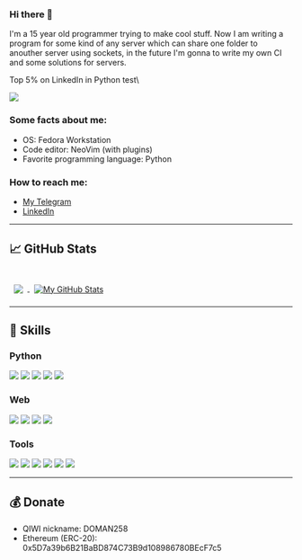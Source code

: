 ### Hi there 👋
<!---first-description-->
I'm a 15 year old programmer trying to make cool stuff. Now I am writing a program for some kind of any server which can share one folder to anouther server using sockets, in the future I'm gonna to write my own CI and some solutions for servers.

Top 5% on LinkedIn in Python test\
<!---end-->

![](https://komarev.com/ghpvc/?username=Konstantin-create)
<br>

<!---second-description-->
### Some facts about me:
- OS: Fedora Workstation
- Code editor: NeoVim (with plugins)
- Favorite programming language: Python

### How to reach me:
- [My Telegram](https://t.me/hacknet_dev)
- [LinkedIn](https://www.linkedin.com/in/shahov-konstantin/)
<!---end-->
___

## &#x1f4c8; GitHub Stats

<br>

<a href="https://github.com/Konstantin-create">
  <img align="center" style="margin:0.5rem" src="https://github-readme-stats.vercel.app/api/top-langs/?username=Konstantin-create&title_color=ffffff&text_color=c9cacc&icon_color=4AB197&bg_color=1A2B34" />
</a>
<a href="https://github.com/Konstantin-create">
  <img align="center" style="margin:0.5rem" src="https://github-readme-stats.vercel.app/api?username=Konstantin-create&show_icons=true&line_height=27&count_private=true&title_color=ffffff&text_color=c9cacc&icon_color=4AB097&bg_color=1A2B34" alt="My GitHub Stats" />
</a>

___

## 💼 Skills
### Python
![](https://img.shields.io/badge/Code-Python-informational?style=flat&logo=python&logoColor=eb4629&color=eb4629)
![](https://img.shields.io/badge/Code-Flask-informational?style=flat&logo=flask&logoColor=eb4629&color=eb4629)
![](https://img.shields.io/badge/Code-SQLite-informational?style=flat&logo=sqlite&logoColor=eb4629&color=eb4629)
![](https://img.shields.io/badge/Code-Telethon-informational?style=flat&logo=telegram&logoColor=eb4629&color=eb4629)
![](https://img.shields.io/badge/Code-pyTelegramBotApi-informational?style=flat&logo=telegram&logoColor=eb4629&color=eb4629)
<br>
### Web
![](https://img.shields.io/badge/Web-Html-informational?style=flat&logo=html5&logoColor=eb4629&color=eb4629)
![](https://img.shields.io/badge/Web-CSS-informational?style=flat&logo=css3&logoColor=eb4629&color=eb4629)
![](https://img.shields.io/badge/Web-JavaScript-informational?style=flat&logo=javascript&logoColor=eb4629&color=eb4629)
![](https://img.shields.io/badge/Web-JQuery-informational?style=flat&logo=jquery&logoColor=eb4629&color=eb4629)
<br>
### Tools
![](https://img.shields.io/badge/Tools-Linux-informational?style=flat&logo=linux&logoColor=eb4629&color=eb4629)
![](https://img.shields.io/badge/Tools-Vim-informational?style=flat&logo=Vim&logoColor=eb4629&color=eb4629)
![](https://img.shields.io/badge/Tools-Git-informational?style=flat&logo=git&logoColor=eb4629&color=eb4629)
![](https://img.shields.io/badge/Tools-GitHub-informational?style=flat&logo=github&logoColor=eb4629&color=eb4629)
![](https://img.shields.io/badge/Tools-Photoshop-informational?style=flat&logo=Adobe-Photoshop&logoColor=eb4629&color=eb4629)
![](https://img.shields.io/badge/Tools-Illustrator-informational?style=flat&logo=Adobe-Illustrator&logoColor=eb4629&color=eb4629)

___

## 💰 Donate
- QIWI nickname: DOMAN258
- Ethereum (ERC-20): 0x5D7a39b6B21BaBD874C73B9d108986780BEcF7c5
